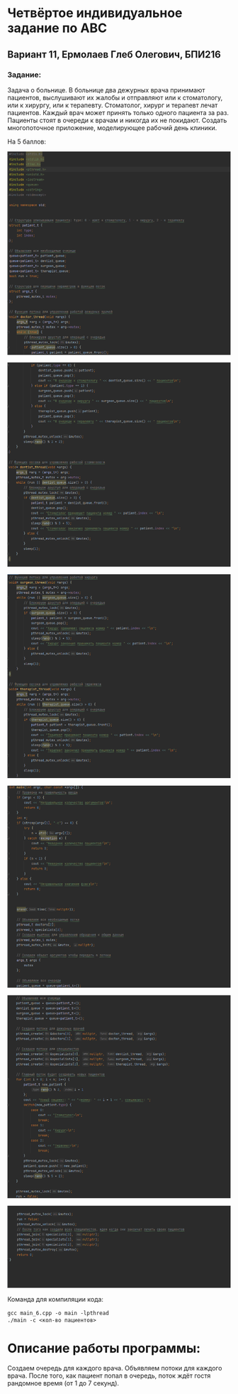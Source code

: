 # Четвёртое индивидуальное задание по АВС
## Вариант 11, Ермолаев Глеб Олегович, БПИ216
### Задание:

Задача о больнице. В больнице два дежурных врача принимают пациентов, выслушивают их жалобы и отправляют или к стоматологу, или к хирургу, или к терапевту. Стоматолог, хирург и терапевт лечат пациентов. Каждый врач может принять только одного пациента за раз. Пациенты стоят в очереди к врачам и никогда их не покидают. Создать многопоточное приложение, моделирующее рабочий день клиники. 

На 5 баллов:

![img](1.png)

![img](2.png)

![img](3.png)

![img](4.png)

![img](5.png)

![img](6.png)

Команда для компиляции кода:
```
gcc main_6.cpp -o main -lpthread
./main -c <кол-во пациентов>
```

# Описание работы программы:
Создаем очередь для каждого врача. Объявляем потоки для каждого врача. После того, как пациент попал в очередь, поток ждёт гостя рандомное время (от 1 до 7 секунд).
